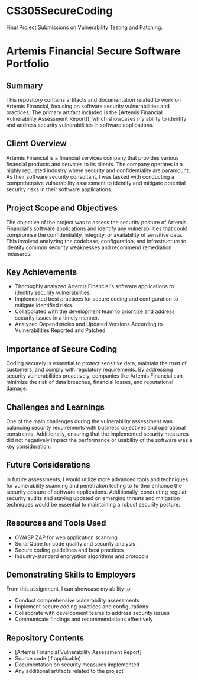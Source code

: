 # CS305SecureCoding
Final Project Submissions on Vulnerability Testing and Patching.

# Artemis Financial Secure Software Portfolio

## Summary
This repository contains artifacts and documentation related to work on Artemis Financial, focusing on software security vulnerabilities and practices. The primary artifact included is the [Artemis Financial Vulnerability Assessment Report]), which showcases my ability to identify and address security vulnerabilities in software applications.

## Client Overview
Artemis Financial is a financial services company that provides various financial products and services to its clients. The company operates in a highly regulated industry where security and confidentiality are paramount. As their software security consultant, I was tasked with conducting a comprehensive vulnerability assessment to identify and mitigate potential security risks in their software applications.

## Project Scope and Objectives
The objective of the project was to assess the security posture of Artemis Financial's software applications and identify any vulnerabilities that could compromise the confidentiality, integrity, or availability of sensitive data. This involved analyzing the codebase, configuration, and infrastructure to identify common security weaknesses and recommend remediation measures.

## Key Achievements
- Thoroughly analyzed Artemis Financial's software applications to identify security vulnerabilities.
- Implemented best practices for secure coding and configuration to mitigate identified risks.
- Collaborated with the development team to prioritize and address security issues in a timely manner.
- Analyzed Dependencies and Updated Versions According to Vulnerabilities Reported and Patched

## Importance of Secure Coding
Coding securely is essential to protect sensitive data, maintain the trust of customers, and comply with regulatory requirements. By addressing security vulnerabilities proactively, companies like Artemis Financial can minimize the risk of data breaches, financial losses, and reputational damage.

## Challenges and Learnings
One of the main challenges during the vulnerability assessment was balancing security requirements with business objectives and operational constraints. Additionally, ensuring that the implemented security measures did not negatively impact the performance or usability of the software was a key consideration.

## Future Considerations
In future assessments, I would utilize more advanced tools and techniques for vulnerability scanning and penetration testing to further enhance the security posture of software applications. Additionally, conducting regular security audits and staying updated on emerging threats and mitigation techniques would be essential to maintaining a robust security posture.

## Resources and Tools Used
- OWASP ZAP for web application scanning
- SonarQube for code quality and security analysis
- Secure coding guidelines and best practices
- Industry-standard encryption algorithms and protocols

## Demonstrating Skills to Employers
From this assignment, I can showcase my ability to:
- Conduct comprehensive vulnerability assessments
- Implement secure coding practices and configurations
- Collaborate with development teams to address security issues
- Communicate findings and recommendations effectively

## Repository Contents
- [Artemis Financial Vulnerability Assessment Report]
- Source code (if applicable)
- Documentation on security measures implemented
- Any additional artifacts related to the project
